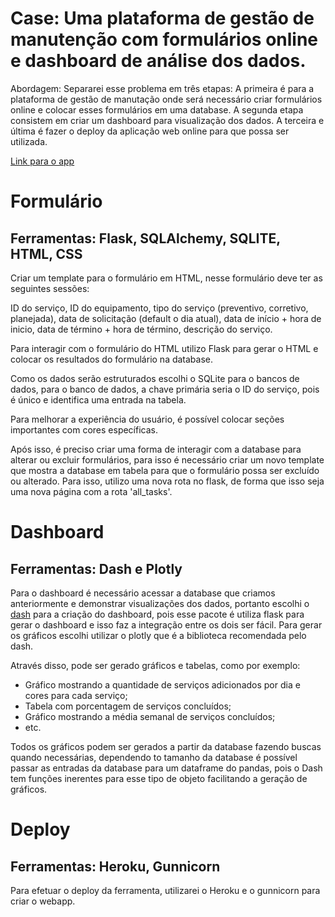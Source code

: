 # Case: Uma plataforma de gestão de manutenção com formulários online e dashboard de análise dos dados.

Abordagem: Separarei esse problema em três etapas: A primeira é para a plataforma de gestão de manutação onde será necessário criar formulários online e colocar esses formulários em uma database. A segunda etapa consistem em criar um dashboard para visualização dos dados. A terceira e última é fazer o deploy da aplicação web online para que possa ser utilizada.

[Link para o app](https://gestao-modelo.herokuapp.com/)

# Formulário

## Ferramentas: Flask, SQLAlchemy, SQLITE, HTML, CSS

Criar um template para o formulário em HTML, nesse formulário deve ter as seguintes sessões:

ID do serviço, ID do equipamento, tipo do serviço (preventivo, corretivo, planejada), data de solicitação (default o dia atual), data de início + hora de inicio, data de término + hora de término, descrição do serviço.

Para interagir com o formulário do HTML utilizo Flask para gerar o HTML e colocar os resultados do formulário na database. 

Como os dados serão estruturados escolhi o SQLite para o bancos de dados, para o banco de dados, a chave primária seria o ID do serviço, pois é único e identifica uma entrada na tabela.

Para melhorar a experiência do usuário, é possível colocar seções importantes com cores específicas.  

Após isso, é preciso criar uma forma de interagir com a database para alterar ou excluir formulários, para isso é necessário criar um novo template que mostra a database em tabela para que o formulário possa ser excluído ou alterado. Para isso, utilizo uma nova rota no flask, de forma que isso seja uma nova página com a rota 'all_tasks'.

# Dashboard

## Ferramentas: Dash e Plotly

Para o dashboard é necessário acessar a database que criamos anteriormente e demonstrar visualizações dos dados, portanto escolhi o [dash]([http://dash.plotly.com/](http://dash.plotly.com/)) para a criação do dashboard, pois esse pacote é utiliza flask para gerar o dashboard e isso faz a integração entre os dois ser fácil. Para gerar os gráficos escolhi utilizar o plotly que é a biblioteca recomendada pelo dash.

Através disso, pode ser gerado gráficos e tabelas, como por exemplo:

- Gráfico mostrando a quantidade de serviços adicionados por dia e cores para cada serviço;
- Tabela com porcentagem de serviços concluídos;
- Gráfico mostrando a média semanal de serviços concluídos;
- etc.

Todos os gráficos podem ser gerados a partir da database fazendo buscas quando necessárias, dependendo to tamanho da database é possível passar as entradas da database para um dataframe do pandas, pois o Dash tem funções inerentes para esse tipo de objeto facilitando a geração de gráficos.

# Deploy

## Ferramentas: Heroku, Gunnicorn

Para efetuar o deploy da ferramenta, utilizarei o Heroku e o gunnicorn para criar o webapp.
